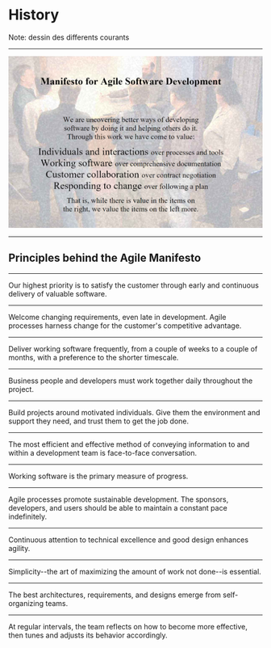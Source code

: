 # History

Note: dessin des differents courants

---

![softwaredesign](/slides/intro-agile/img/agileManifesto.png) <!-- .element style="width: 100%;" -->


---

## Principles behind the Agile Manifesto

---

Our highest priority is to satisfy the customer
through early and continuous delivery
of valuable software.

---

Welcome changing requirements, even late in
development. Agile processes harness change for
the customer's competitive advantage.

---

Deliver working software frequently, from a
couple of weeks to a couple of months, with a
preference to the shorter timescale.

---

Business people and developers must work
together daily throughout the project.

---

Build projects around motivated individuals.
Give them the environment and support they need,
and trust them to get the job done.

---

The most efficient and effective method of
conveying information to and within a development
team is face-to-face conversation.

---

Working software is the primary measure of progress.

---

Agile processes promote sustainable development.
The sponsors, developers, and users should be able
to maintain a constant pace indefinitely.

---

Continuous attention to technical excellence
and good design enhances agility.

---

Simplicity--the art of maximizing the amount
of work not done--is essential.

---

The best architectures, requirements, and designs
emerge from self-organizing teams.

---

At regular intervals, the team reflects on how
to become more effective, then tunes and adjusts
its behavior accordingly.
